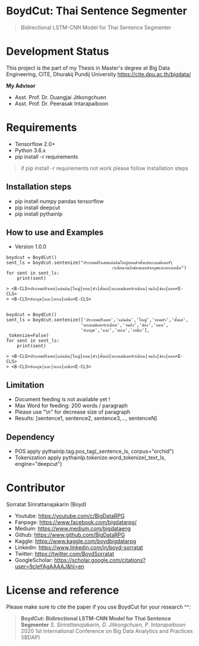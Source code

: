 # BoydCut: Thai Sentence Segmenter
> Bidirectional LSTM-CNN Model for Thai Sentence Segmenter


# Development Status
This project is the part of my Thesis in Master's degree at Big Data Engineering, CITE, Dhurakij Pundij University
https://cite.dpu.ac.th/bigdata/


**My Advisor**
- Asst. Prof. Dr. Duangjai Jitkongchuen
- Asst. Prof. Dr. Peerasak Intarapaiboon


# Requirements
- Tensorflow 2.0+
- Python 3.6.x
- pip install -r requirements
> if pip install -r requirements not work please follow Installation steps

## Installation steps
- pip install numpy pandas tensorflow
- pip install deepcut
- pip install pythainlp

## How to use and Examples
- Version 1.0.0
```
boydcut = BoydCut()
sent_ls = boydcut.sentenize("ประเทศฝรั่งเศสแผ่นดินใหญ่ทอดตัวตั้งแต่ทะเลเมดิเตอร์\
                                        เรเนียนจนถึงช่องแคบอังกฤษและทะเลเหนือ")
for sent in sent_ls:
    print(sent)

> <B-CLS>ประเทศฝรั่งเศส|แผ่นดิน|ใหญ่|ทอด|ตัว|ตั้งแต่|ทะเลเมดิเตอร์เรเนียน|จนถึง|ช่อง|แคบ<E-CLS>
> <B-CLS>อังกฤษ|และ|ทะเล|เหนือ<E-CLS>


boydcut = BoydCut()
sent_ls = boydcut.sentenize(['ประเทศฝรั่งเศส','แผ่นดิน','ใหญ่','ทอดตัว','ตั้งแต่',
                            'ทะเลเมดิเตอร์เรเนียน','จนถึง','ช่อง','แคบ',
                            'อังกฤษ','และ','ทะเล','เหนือ'], _tokenize=False)
for sent in sent_ls:
    print(sent)

> <B-CLS>ประเทศฝรั่งเศส|แผ่นดิน|ใหญ่|ทอด|ตัว|ตั้งแต่|ทะเลเมดิเตอร์เรเนียน|จนถึง|ช่อง|แคบ<E-CLS>
> <B-CLS>อังกฤษ|และ|ทะเล|เหนือ<E-CLS>
```

## Limitation 
- Document feeding is not available yet !
- Max Word for feeding: 200 words / paragraph
- Please use "\n" for decrease size of paragraph
- Results: [sentence1, sentence2, sentence3,..., sentenceN]

## Dependency
- POS apply pythainlp.tag.pos_tag(_sentence_ls, corpus="orchid") 
- Tokenization apply pythainlp.tokenize.word_tokenize(_text_ls, engine="deepcut")



# Contributor
Sorratat Sirirattanajakarin (Boyd)

- Youtube: https://youtube.com/c/BigDataRPG
- Fanpage: https://www.facebook.com/bigdatarpg/
- Medium: https://www.medium.com/bigdataeng
- Github: https://www.github.com/BigDataRPG
- Kaggle: https://www.kaggle.com/boydbigdatarpg
- Linkedin: https://www.linkedin.com/in/boyd-sorratat
- Twitter: https://twitter.com/BoydSorratat
- GoogleScholar: https://scholar.google.com/citations?user=9cIeYAgAAAAJ&hl=en

# License and reference
Please make sure to cite the paper if you use BoydCut for your research ^^:
>**BoydCut: Bidirectional LSTM-CNN Model for Thai Sentence Segmenter** 
*S. Sirirattanajakarin, D. Jitkongchuen, P. Intarapaiboon* 2020 1st International Conference on Big Data Analytics and Practices (IBDAP)


